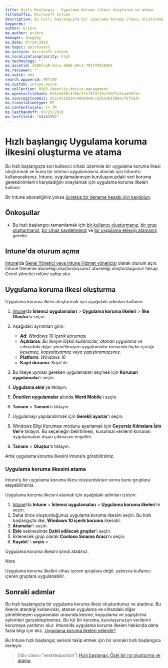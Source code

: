 ```yaml
---
title: Hızlı Başlangıç - Uygulama koruma ilkesi oluşturma ve atama
titleSuffix: Microsoft Intune
description: Bu hızlı başlangıçta bir uygulama koruma ilkesi oluşturmak ve atamak için Microsoft Intune’u kullanacaksınız.
keywords: ''
author: Erikre
ms.author: erikre
manager: dougeby
ms.date: 07/24/2019
ms.topic: quickstart
ms.service: microsoft-intune
ms.localizationpriority: high
ms.technology: ''
ms.assetid: 2586fce0-5dca-4686-b9c4-791778838401
ms.reviewer: ''
ms.suite: ems
search.appverid: MET150
ms.custom: intune-azure
ms.collection: M365-identity-device-management
ms.openlocfilehash: 626c5d49c4f6bc7fef5f4f29c2397fafead50fda
ms.sourcegitcommit: d2ac912b834c4840de9cc92ba1815b6ecfbfb52b
ms.translationtype: MT
ms.contentlocale: tr-TR
ms.lasthandoff: 07/25/2019
ms.locfileid: "68482992"
---
```

# <a name="quickstart-create-and-assign-an-app-protection-policy"></a>Hızlı başlangıç Uygulama koruma ilkesini oluşturma ve atama

Bu hızlı başlangıçta son kullanıcı cihazı üzerinde bir uygulama koruma ilkesi oluşturmak ve bunu bir istemci uygulamasına atamak için Intune’u kullanacaksınız. Intune, uygulamalarınızın kuruluşunuzdaki veri koruma gereksinimlerini karşıladığını onaylamak için uygulama koruma ilkeleri kullanır.

Bir Intune aboneliğiniz yoksa [ücretsiz bir deneme hesabı için kaydolun](free-trial-sign-up.md).

## <a name="prerequisites"></a>Önkoşullar

- Bu hızlı başlangıcı tamamlamak için [bir kullanıcı oluşturmanız](quickstart-create-user.md), [bir grup oluşturmanız](quickstart-create-group.md), [bir cihaz kaydetmeniz](quickstart-setup-auto-enrollment.md) ve [bir uygulama ekleyip atamanız](quickstart-add-assign-app.md) gerekir.

## <a name="sign-in-to-intune"></a>Intune'da oturum açma

[Intune](https://aka.ms/intuneportal)’da [Genel Yönetici veya Intune Hizmet yöneticisi](users-add.md#types-of-administrators) olarak oturum açın. Intune Deneme aboneliği oluşturduysanız aboneliği oluşturduğunuz hesap Genel yönetici rolüne sahip olur.

## <a name="create-an-app-protection-policy"></a>Uygulama koruma ilkesi oluşturma

Uygulama koruma ilkesi oluşturmak için aşağıdaki adımları kullanın:

1. [Intune](https://aka.ms/intuneportal)’da **İstemci uygulamaları** > **Uygulama koruma ilkeleri** > **İlke Oluştur**’u seçin. 
2. Aşağıdaki ayrıntıları girin: 

    - **Ad**: *Windows 10 içerik koruması*
    - **Açıklama**: *Bu ilkeyle ilişkili kullanıcılar, atanan uygulama ve cihazdaki diğer yönetilmeyen uygulamalar arasında hiçbir içeriği kesemez, kopyalayamaz veya yapıştıramazsınız.*
    - **Platform**: *Windows 10*
    - **Kayıt durumu**: *Kayıt ile*

3. Bu ilkeye uyması gereken uygulamaları seçmek için **Korunan uygulamalar**’ı seçin.
4. **Uygulama ekle**’ye tıklayın.
5. **Önerilen uygulamalar** altında **Word Mobile**’ı seçin.
5. **Tamam** > **Tamam**’a tıklayın. 
6. Uygulamayı yapılandırmak için **Gerekli ayarlar**’ı seçin.
7. Windows Bilgi Koruması modunu ayarlamak için **Geçersiz Kılmalara İzin Ver**’e tıklayın. Bu seçeneğin belirtilmesi, kurumsal verilerin korunan uygulamadan dışarı çıkmasını engeller.
8. **Tamam** > **Oluştur**’a tıklayın.

Artık uygulama koruma ilkesini Intune’a görebilirsiniz.

### <a name="assign-the-app-protection-policy"></a>Uygulama koruma ilkesini atama

Intune’a bir uygulama koruma ilkesi oluşturduktan sonra bunu gruplara atayabilirsiniz. 

Uygulama koruma ilkesini atamak için aşağıdaki adımları izleyin:

1. [Intune](https://aka.ms/intuneportal)’da **Intune** > **İstemci uygulamaları** > **Uygulama koruma ilkeleri**’ni seçin. 
2. Daha önce oluşturduğunuz uygulama koruma ilkesini seçin. Bu hızlı başlangıçta ilke, **Windows 10 içerik koruma** ilkesidir.
3. **Atamalar**’ı seçin.
4. **Ekle** sekmesinde **Dahil edilecek gruplar**’ı seçin.
5. Eklenecek grup olarak **Contoso Sınama Aracı**’nı seçin.
6. **Kaydet**' i **seçin** > . 

Uygulama koruma ilkesini şimdi atadınız.

> [!NOTE]
> Uygulama koruma ilkeleri cihaz içeren gruplara değil, yalnızca kullanıcı içeren gruplara uygulanabilir.

## <a name="next-steps"></a>Sonraki adımlar

Bu hızlı başlangıçta bir uygulama koruma ilkesi oluşturdunuz ve atadınız. Bu ilkenin atandığı kullanıcılar, atanan uygulama ve cihazdaki diğer yönetilmeyen uygulamalar arasında kesme, kopyalama ve yapıştırma eylemleri gerçekleştiremez. Bu tür bir koruma, kuruluşunuzun verilerini korumaya yardımcı olur. Intune’da uygulama koruma ilkeleri hakkında daha fazla bilgi için bkz. [Uygulama koruma ilkeleri nelerdir?](app-protection-policy.md)

Bu Intune hızlı başlangıç serisini takip etmek için bir sonraki hızlı başlangıca ilerleyin.

> [!div class="nextstepaction"]
> [Hızlı başlangıç Özel bir rol oluşturma ve atama](quickstart-create-custom-role.md)
